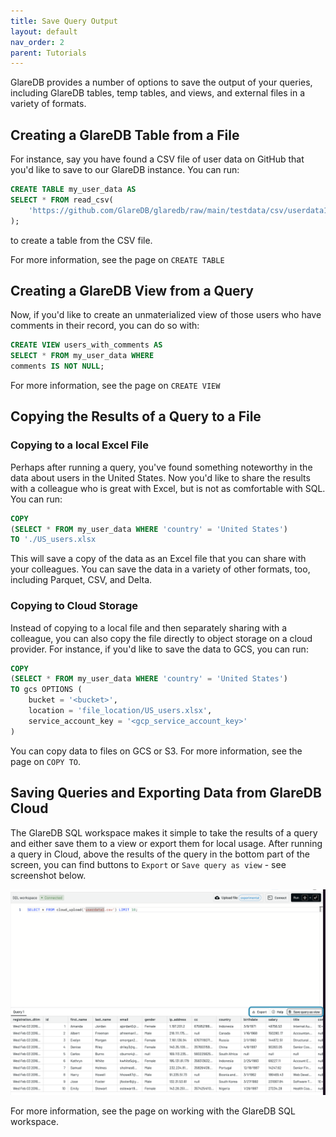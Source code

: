 ```yaml
---
title: Save Query Output
layout: default
nav_order: 2
parent: Tutorials
---
```


GlareDB provides a number of options to save the output of your queries, 
including GlareDB tables, temp tables, and views, and external files in a
variety of formats.

## Creating a GlareDB Table from a File
For instance, say you have found a CSV file of user data on GitHub that you'd like
to save to our GlareDB instance. You can run:

```sql
CREATE TABLE my_user_data AS
SELECT * FROM read_csv(
    'https://github.com/GlareDB/glaredb/raw/main/testdata/csv/userdata1.csv'
);
```
to create a table from the CSV file.

<!--TODO: add link below -->
For more information, see the page on `CREATE TABLE`

## Creating a GlareDB View from a Query
Now, if you'd like to create an unmaterialized view of those users who have
comments in their record, you can do so with:

```sql
CREATE VIEW users_with_comments AS
SELECT * FROM my_user_data WHERE 
comments IS NOT NULL;
```

<!--TODO: add link below -->
For more information, see the page on `CREATE VIEW`

## Copying the Results of a Query to a File

### Copying to a local Excel File
Perhaps after running a query, you've found something noteworthy in the data
about users in the United States. Now you'd like to share the results with a 
colleague who is great with Excel, but is not as comfortable with SQL. You can
run:

```sql
COPY
(SELECT * FROM my_user_data WHERE 'country' = 'United States')
TO './US_users.xlsx
```

This will save a copy of the data as an Excel file that you can share with your
colleagues. You can save the data in a variety of other formats, too, including
Parquet, CSV, and Delta.

### Copying to Cloud Storage
Instead of copying to a local file and then separately sharing with a
colleague, you can also copy the file directly to object storage on a cloud
provider. For instance, if you'd like to save the data to GCS, you can run:

```sql
COPY
(SELECT * FROM my_user_data WHERE 'country' = 'United States')
TO gcs OPTIONS (
    bucket = '<bucket>',
    location = 'file_location/US_users.xlsx',
    service_account_key = '<gcp_service_account_key>'
)
```

<!--TODO: add link below -->
You can copy data to files on GCS or S3. For more information, see the page on
`COPY TO`.

## Saving Queries and Exporting Data from GlareDB Cloud
The GlareDB SQL workspace makes it simple to take the results of a query and
either save them to a view or export them for local usage. After running a
query in Cloud, above the results of the query in the bottom part of the
screen, you can find buttons to `Export` or `Save query as view` - see
screenshot below.  

![Save query output from GlareDB Cloud]

<!--TODO: add link below -->
For more information, see the page on working with the GlareDB SQL workspace.

[Save query output from GlareDB Cloud]: /assets/images/tutorials/saving-queries-and-exporting-data-from-glaredb-cloud.png
